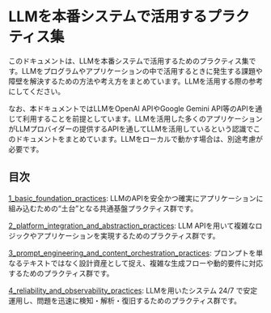 # LLMを本番システムで活用するプラクティス集

このドキュメントは、LLMを本番システムで活用するためのプラクティス集です。LLMをプログラムやアプリケーションの中で活用するときに発生する課題や障壁を解決するための方法や考え方をまとめています。LLMを活用する際の参考にしてください。

なお、本ドキュメントではLLMをOpenAI APIやGoogle Gemini API等のAPIを通じて利用することを前提としています。LLMを活用した多くのアプリケーションがLLMプロバイダーの提供するAPIを通してLLMを活用しているという認識でこのドキュメントをまとめています。LLMをローカルで動かす場合は、別途考慮が必要です。

## 目次

[1_basic_foundation_practices](1_basic_foundation_practices): LLMのAPIを安全かつ確実にアプリケーションに組み込むための“土台”となる共通基盤プラクティス群です。

[2_platform_integration_and_abstraction_practices](2_platform_integration_and_abstraction_practices): LLM APIを用いて複雑なロジックやアプリケーションを実現するためのプラクティス群です。

[3_prompt_engineering_and_content_orchestration_practices](3_prompt_engineering_and_content_orchestration_practices): プロンプトを単なるテキストではなく設計資産として捉え、複雑な生成フローや動的要件に対応するためのプラクティス群です。

[4_reliability_and_observability_practices](4_reliability_and_observability_practices): LLMを用いたシステム 24/7 で安定運用し、問題を迅速に検知・解析・復旧するためのプラクティス群です。
